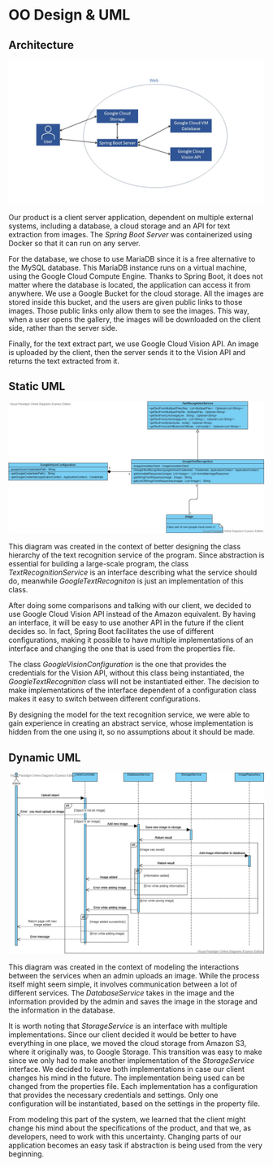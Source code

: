 # OO Design & UML

## Architecture

![Architecture diagram](images/Architecture.jpg)

Our product is a client server application, dependent on multiple external systems, including a database, 
a cloud storage and an API for text extraction from images. The *Spring Boot Server* was containerized using Docker 
so that it can run on any server.

For the database, we chose to use MariaDB since it is a free alternative to the MySQL database. This MariaDB instance 
runs on a virtual machine, using the Google Cloud Compute Engine. Thanks to Spring Boot, it does not matter where 
the database is located, the application can access it from anywhere. We use a Google Bucket for the cloud storage. 
All the images are stored inside this bucket, and the users are given public links to those images. Those public links 
only allow them to see the images. This way, when a user opens the gallery, the images will be downloaded on the client
side, rather than the server side. 
 
Finally, for the text extract part, we use Google Cloud Vision API. An image is uploaded by the client, then the server 
sends it to the Vision API and returns the text extracted from it.  

## Static UML
![Static Uml](images/StaticUml.jpg)

This diagram was created in the context of better designing the class hierarchy of the text recognition service of the 
program. Since abstraction is essential for building a large-scale program, the class *TextRecognitionService* is an 
interface describing what the service should do, meanwhile *GoogleTextRecogniton* is just an implementation of this class. 

After doing some comparisons and talking with our client, we decided to use Google Cloud Vision API instead of the 
Amazon equivalent. By having an interface, it will be easy to use another API in the future if the client decides so. 
In fact, Spring Boot facilitates the use of different configurations, making it possible to have multiple 
implementations of an interface and changing the one that is used from the properties file. 

The class *GoogleVisionConfiguration* is the one that provides the credentials for the Vision API, without this class 
being instantiated, the *GoogleTextRecognition* class will not be instantiated either. The decision to make
implementations of the interface dependent of a configuration class makes it easy to switch between different 
configurations.

By designing the model for the text recognition service, we were able to gain experience in creating an abstract 
service, whose implementation is hidden from the one using it, so no assumptions about it should be made.

## Dynamic UML
![Dynamic Uml](images/DynamicUml.jpg)

This diagram was created in the context of modeling the interactions between the services when an admin uploads an 
image. While the process itself might seem simple, it involves communication between a lot of different services. 
The *DatabaseService* takes in the image and the information provided by the admin and saves the image in the storage
and the information in the database. 

It is worth noting that *StorageService* is an interface with multiple implementations. Since our client decided it 
would be better to have everything in one place, we moved the cloud storage from Amazon S3, where it originally was, 
to Google Storage. This transition was easy to make since we only had to make another implementation of the 
*StorageService* interface. We decided to leave both implementations in case our client changes his mind in the future. 
The implementation being used can be changed from the properties file. Each implementation has a configuration that 
provides the necessary credentials and settings. Only one configuration will be instantiated, based on the settings in 
the property file.

From modeling this part of the system, we learned that the client might change his mind about the specifications of 
the product, and that we, as developers, need to work with this uncertainty. Changing parts of our application becomes 
an easy task if abstraction is being used from the very beginning. 





